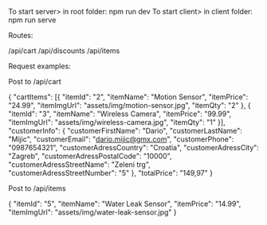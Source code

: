 To start server> in root folder: npm run dev
To start client> in client folder: npm run serve

Routes:

/api/cart
/api/discounts
/api/items

Request examples:

Post to /api/cart

{
"cartItems": [{
"itemId": "2",
"itemName": "Motion Sensor",
"itemPrice": "24.99",
"itemImgUrl": "assets/img/motion-sensor.jpg",
"itemQty": "2"
},
{
"itemId": "3",
"itemName": "Wireless Camera",
"itemPrice": "99.99",
"itemImgUrl": "assets/img/wireless-camera.jpg",
"itemQty": "1"
}],
"customerInfo": {
"customerFirstName": "Dario",
"customerLastName": "Mijic",
"customerEmail": "dario.mijic@gmx.com",
"customerPhone": "0987654321",
"customerAdressCountry": "Croatia",
"customerAdressCity": "Zagreb",
"customerAdressPostalCode": "10000",
"customerAdressStreetName": "Zeleni trg",
"customerAdressStreetNumber": "5"
},
"totalPrice": "149,97"
}

Post to /api/items

{
"itemId": "5",
"itemName": "Water Leak Sensor",
"itemPrice": "14.99",
"itemImgUrl": "assets/img/water-leak-sensor.jpg"
}
